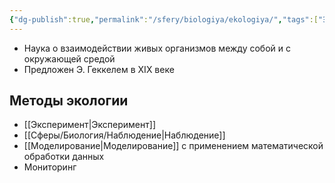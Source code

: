 ```yaml
---
{"dg-publish":true,"permalink":"/sfery/biologiya/ekologiya/","tags":["Экология"]}
---
```


- Наука о взаимодействии живых организмов между собой и с окружающей средой 
- Предложен Э. Геккелем в XIX веке 
## Методы экологии 
- [[Эксперимент\|Эксперимент]]
- [[Сферы/Биология/Наблюдение\|Наблюдение]] 
- [[Моделирование\|Моделирование]] с применением математической обработки данных 
- Мониторинг 